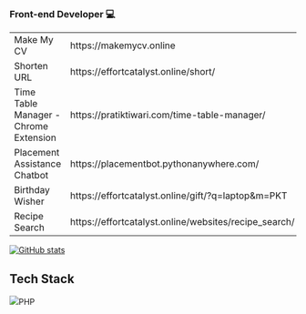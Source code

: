 ### Front-end Developer  :computer:
<table>
  <tr>
    <td>Make My CV</td>
    <td>https://makemycv.online</td>
  </tr>
  <tr>
    <td>Shorten URL</td>
    <td>https://effortcatalyst.online/short/</td>
  </tr>
  <tr>
    <td>Time Table Manager - Chrome Extension</td>
    <td>https://pratiktiwari.com/time-table-manager/</td>
  </tr>
  <tr>
    <td>Placement Assistance Chatbot</td>
    <td>https://placementbot.pythonanywhere.com/</td>
  </tr>
  <tr>
    <td>Birthday Wisher</td>
    <td>https://effortcatalyst.online/gift/?q=laptop&m=PKT</td>
  </tr>
  <tr>
    <td>Recipe Search</td>
    <td>https://effortcatalyst.online/websites/recipe_search/</td>
  </tr>
</table>

[![GitHub stats](https://github-readme-stats.vercel.app/api?username=pratikktiwari)](https://pratiktiwari.com/)
## Tech Stack
<img src="https://www.php.net/images/logos/php-logo.svg"/>PHP
<!--
**pratikktiwari/pratikktiwari** is a ✨ _special_ ✨ repository because its `README.md` (this file) appears on your GitHub profile.

Here are some ideas to get you started:

- 🔭 I’m currently working on ...
- 🌱 I’m currently learning ...
- 👯 I’m looking to collaborate on ...
- 🤔 I’m looking for help with ...
- 💬 Ask me about ...
- 📫 How to reach me: ...
- 😄 Pronouns: ...
- ⚡ Fun fact: ...
-->
